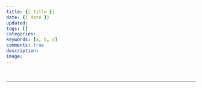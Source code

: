 ```yaml
---
title: {{ title }}
date: {{ date }}
updated:
tags: []
categories:
keywords: [a, b, c]
comments: true
description:
image:
---
```

<p class="description"></p>

<img src="" class="img-topic"/>

<!-- more -->

##

##

##

<hr />

<br />